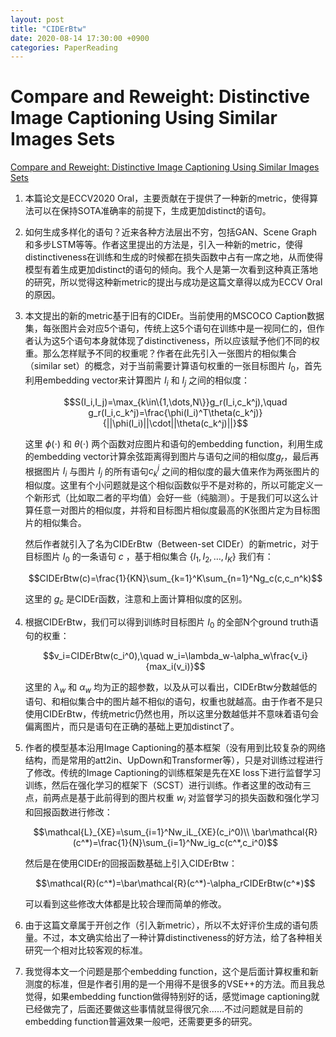 ```yaml
---
layout: post
title: "CIDErBtw"
date: 2020-08-14 17:30:00 +0900
categories: PaperReading
---
```



# Compare and Reweight: Distinctive Image Captioning Using Similar Images Sets

[Compare and Reweight: Distinctive Image Captioning Using Similar Images Sets](https://arxiv.org/abs/2007.06877)

1. 本篇论文是ECCV2020 Oral，主要贡献在于提供了一种新的metric，使得算法可以在保持SOTA准确率的前提下，生成更加distinct的语句。
2. 如何生成多样化的语句？近来各种方法层出不穷，包括GAN、Scene Graph和多步LSTM等等。作者这里提出的方法是，引入一种新的metric，使得distinctiveness在训练和生成的时候都在损失函数中占有一席之地，从而使得模型有着生成更加distinct的语句的倾向。我个人是第一次看到这种真正落地的研究，所以觉得这种新metric的提出与成功是这篇文章得以成为ECCV Oral的原因。
3. 本文提出的新的metric基于旧有的CIDEr。当前使用的MSCOCO Caption数据集，每张图片会对应5个语句，传统上这5个语句在训练中是一视同仁的，但作者认为这5个语句本身就体现了distinctiveness，所以应该赋予他们不同的权重。那么怎样赋予不同的权重呢？作者在此先引入一张图片的相似集合（similar set）的概念，对于当前需要计算语句权重的一张目标图片 $I_0$，首先利用embedding vector来计算图片 $I_i$ 和 $I_j$ 之间的相似度：

    $$S(I_i,I_j)=\max_{k\in\{1,\dots,N\}}g_r(I_i,c_k^j),\quad g_r(I_i,c_k^j)=\frac{\phi(I_i)^T\theta(c_k^j)}{||\phi(I_i)||\cdot||\theta(c_k^j)||}$$

    这里 $\phi(\cdot)$ 和 $\theta(\cdot)$ 两个函数对应图片和语句的embedding function，利用生成的embedding vector计算余弦距离得到图片与语句之间的相似度$g_r$，最后再根据图片 $I_i$ 与图片 $I_j$ 的所有语句$c_k^j$ 之间的相似度的最大值来作为两张图片的相似度。这里有个小问题就是这个相似函数似乎不是对称的，所以可能定义一个新形式（比如取二者的平均值）会好一些（纯脑测）。于是我们可以这么计算任意一对图片的相似度，并将和目标图片相似度最高的K张图片定为目标图片的相似集合。

    然后作者就引入了名为CIDErBtw（Between-set CIDEr）的新metric，对于目标图片 $I_0$ 的一条语句 $c$ ，基于相似集合 $\{I_1,I_2,\dots,I_K\}$ 我们有：

    $$CIDErBtw(c)=\frac{1}{KN}\sum_{k=1}^K\sum_{n=1}^Ng_c(c,c_n^k)$$

    这里的 $g_c$ 是CIDEr函数，注意和上面计算相似度的区别。

4. 根据CIDErBtw，我们可以得到训练时目标图片 $I_0$ 的全部N个ground truth语句的权重：

    $$v_i=CIDErBtw(c_i^0),\quad w_i=\lambda_w-\alpha_w\frac{v_i}{max_i(v_i)}$$

    这里的 $\lambda_w$ 和 $\alpha_w$ 均为正的超参数，以及从可以看出，CIDErBtw分数越低的语句、和相似集合中的图片越不相似的语句，权重也就越高。由于作者不是只使用CIDErBtw，传统metric仍然也用，所以这里分数越低并不意味着语句会偏离图片，而只是语句在正确的基础上更加distinct了。

5. 作者的模型基本沿用Image Captioning的基本框架（没有用到比较复杂的网络结构，而是常用的att2in、UpDown和Transformer等），只是对训练过程进行了修改。传统的Image Captioning的训练框架是先在XE loss下进行监督学习训练，然后在强化学习的框架下（SCST）进行训练。作者这里的改动有三点，前两点是基于此前得到的图片权重 $w_i$ 对监督学习的损失函数和强化学习和回报函数进行修改：

    $$\mathcal{L}_{XE}=\sum_{i=1}^Nw_iL_{XE}(c_i^0)\\ \bar\mathcal{R}(c^*)=\frac{1}{N}\sum_{i=1}^Nw_ig_c(c^*,c_i^0)$$

    然后是在使用CIDEr的回报函数基础上引入CIDErBtw：

    $$\mathcal{R}(c^*)=\bar\mathcal{R}(c^*)-\alpha_rCIDErBtw(c^*)$$

    可以看到这些修改大体都是比较合理而简单的修改。

6. 由于这篇文章属于开创之作（引入新metric），所以不太好评价生成的语句质量。不过，本文确实给出了一种计算distinctiveness的好方法，给了各种相关研究一个相对比较客观的标准。
7. 我觉得本文一个问题是那个embedding function，这个是后面计算权重和新测度的标准，但是作者引用的是一个用得不是很多的VSE++的方法。而且我总觉得，如果embedding function做得特别好的话，感觉image captioning就已经做完了，后面还要做这些事情就显得很冗余……不过问题就是目前的embedding function普遍效果一般吧，还需要更多的研究。
